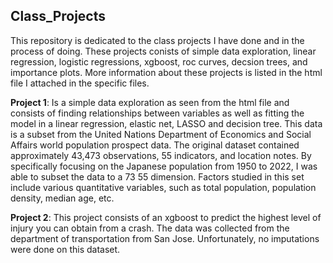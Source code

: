 ## Class_Projects

This repository is dedicated to the class projects I have done and in the process of doing. These projects conists of simple data exploration, linear regression, logistic regressions, xgboost, roc curves, decsion trees, and importance plots. More information about these projects is listed in the html file I attached in the specific files. 

**Project 1**:
Is a simple data exploration as seen from the html file and consists of finding relationships between variables as well as fitting the model in a linear regression, elastic net, LASSO and decision tree. This data is a subset from the United Nations Department of Economics and Social Affairs world population prospect data. The original dataset contained approximately 43,473 observations, 55 indicators, and location notes. By specifically focusing on the Japanese population from 1950 to 2022, I was able to subset the data to a 73 55 dimension. Factors studied in this set include various quantitative variables, such as total population, population density, median age, etc.

**Project 2**:
This project consists of an xgboost to predict the highest level of injury you can obtain from a crash. The data was collected from the department of transportation from San Jose. Unfortunately, no imputations were done on this dataset.
